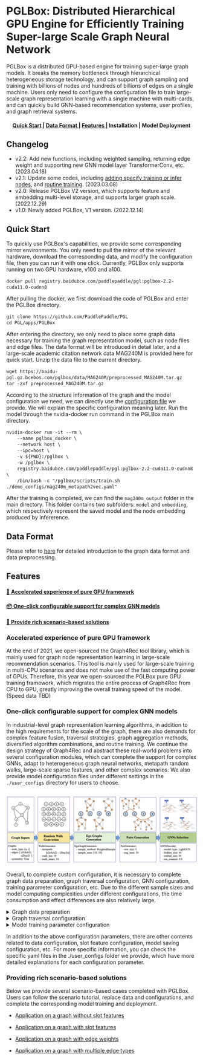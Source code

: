# PGLBox: Distributed Hierarchical GPU Engine for Efficiently Training Super-large Scale Graph Neural Network

PGLBox is a distributed GPU-based engine for training super-large graph models. It breaks the memory bottleneck through hierarchical heterogeneous storage technology, and can support graph sampling and training with billions of nodes and hundreds of billions of edges on a single machine. Users only need to configure the configuration file to train large-scale graph representation learning with a single machine with multi-cards, and can quickly build GNN-based recommendation systems, user profiles, and graph retrieval systems.

<h4 align="center">
  <a href=#Quick Start> Quick Start </a> |
  <a href=#Data Format> Data Format </a> |
  <a href=#Features> Features </a> |
  Installation |
  Model Deployment
</h4>

## Changelog

- v2.2: Add new functions, including weighted sampling, returning edge weight and supporting new GNN model layer TransformerConv, etc. (2023.04.18)
- v2.1: Update some codes, including [adding specify training or infer nodes](./wiki/train_infer_from_file_en.md), and [routine training](./wiki/online_train_en.md). (2023.03.08)
- v2.0: Release PGLBox V2 version, which supports feature and embedding multi-level storage, and supports larger graph scale. (2022.12.29)
- v1.0: Newly added PGLBox, V1 version. (2022.12.14)

## Quick Start

To quickly use PGLBox's capabilities, we provide some corresponding mirror environments. You only need to pull the mirror of the relevant hardware, download the corresponding data, and modify the configuration file, then you can run it with one click. Currently, PGLBox only supports running on two GPU hardware, v100 and a100.

```
docker pull registry.baidubce.com/paddlepaddle/pgl:pglbox-2.2-cuda11.0-cudnn8
```

After pulling the docker, we first download the code of PGLBox and enter the PGLBox directory.

```
git clone https://github.com/PaddlePaddle/PGL
cd PGL/apps/PGLBox
```

After entering the directory, we only need to place some graph data necessary for training the graph representation model, such as node files and edge files. The data format will be introduced in detail later, and a large-scale academic citation network data MAG240M is provided here for quick start. Unzip the data file to the current directory.

```
wget https://baidu-pgl.gz.bcebos.com/pglbox/data/MAG240M/preprocessed_MAG240M.tar.gz
tar -zxf preprocessed_MAG240M.tar.gz
```

According to the structure information of the graph and the model configuration we need, we can directly use the [configuration file](./demo_configs/mag240m_metapath2vec.yaml) we provide. We will explain the specific configuration meaning later. Run the model through the nvidia-docker run command in the PGLBox main directory.

```
nvidia-docker run -it --rm \
    --name pglbox_docker \
    --network host \
    --ipc=host \
    -v ${PWD}:/pglbox \
    -w /pglbox \
    registry.baidubce.com/paddlepaddle/pgl:pglbox-2.2-cuda11.0-cudnn8 \
    /bin/bash -c "/pglbox/scripts/train.sh ./demo_configs/mag240m_metapath2vec.yaml"
```

After the training is completed, we can find the `mag240m_output` folder in the main directory. This folder contains two subfolders: `model` and `embedding`, which respectively represent the saved model and the node embedding produced by infererence.

## Data Format

Please refer to [here](./wiki/data_format_en.md) for detailed introduction to the graph data format and data preprocessing.

## Features

#### <a href=#Accelerated-experience-of-pure-GPU-framework> 🚀 Accelerated experience of pure GPU framework </a>

#### <a href=#One-click-configurable-support-for-complex-GNN-models> 📦 One-click configurable support for complex GNN models </a>

#### <a href=#Provide-rich-scenario-based-solutions> 📖 Provide rich scenario-based solutions </a>

### Accelerated experience of pure GPU framework

At the end of 2021, we open-sourced the Graph4Rec tool library, which is mainly used for graph node representation learning in large-scale recommendation scenarios. This tool is mainly used for large-scale training in multi-CPU scenarios and does not make use of the fast computing power of GPUs. Therefore, this year we open-sourced the PGLBox pure GPU training framework, which migrates the entire process of Graph4Rec from CPU to GPU, greatly improving the overall training speed of the model. (Speed data TBD)

### One-click configurable support for complex GNN models

In industrial-level graph representation learning algorithms, in addition to the high requirements for the scale of the graph, there are also demands for complex feature fusion, traversal strategies, graph aggregation methods, diversified algorithm combinations, and routine training. We continue the design strategy of Graph4Rec and abstract these real-world problems into several configuration modules, which can complete the support for complex GNNs, adapt to heterogeneous graph neural networks, metapath random walks, large-scale sparse features, and other complex scenarios. We also provide model configuration files under different settings in the `./user_configs` directory for users to choose.

<h2 align="center">
<img src="./../Graph4Rec/img/architecture.png" alt="graph4rec" width="800">
</h2>

Overall, to complete custom configuration, it is necessary to complete graph data preparation, graph traversal configuration, GNN configuration, training parameter configuration, etc. Due to the different sample sizes and model computing complexities under different configurations, the time consumption and effect differences are also relatively large.

<details><summary>Graph data preparation</summary>
Please refer to [here](./wiki/data_format_en.md) for graph data preparation. By default, PGLBox will train all nodes in the graph data and predict the embeddings of all nodes. If users only want to train a part of the nodes or predict only part of the nodes, PGLBox provides corresponding usage support, please refer to [here](./wiki/train_infer_from_file_en.md).
<br/>
</details>

<details><summary>Graph traversal configuration</summary>
<br/>
Graph traversal configuration is mainly used to control the specific parameters of the graph traversal model. Specifically as follows.
``` shell
# Metapath parameters, configure the traversal path on the graph. Here we take the MAG240M graph data as an example.
meta_path: "author2inst-inst2author;author2paper-paper2author;inst2author-author2paper-paper2author-author2inst;paper2paper-paper2author-author2paper"

# Window size of positive samples on traversal paths.
win_size: 3

# Number of negative samples corresponding to each positive sample.
neg_num: 5

# The depth of metapath traversal path.
walk_len: 24

# Each starting node repeats walk_times traversal, which can traverse all neighbors of a node as much as possible, making training more uniform.
walk_times: 10
```
</details>

<details><summary>GNN configuration</summary>
<br/>
The above graph traversal configuration is mainly for configuring the parameters of models such as metapath2vec. On this basis, if we want to train more complex GNN networks, we can set the relevant configuration items of the GNN network to adjust the model.

``` shell
# GNN model switch
sage_mode: True

# Selection of different GNN models, including LightGCN, GAT, GIN, etc. For details, please refer to the model folder of PGLBox.
sage_layer_type: "LightGCN"

# The weight ratio of node embedding itself (sage_alpha) and node embedding after GNN aggregation (1-sage_alpha).
sage_alpha: 0.9

# Number of nodes' neighbors sampled by the graph model during training.
samples: [5]

# Number of nodes' neighbors sampled by the graph model during inference.
infer_samples: [100]

# Selection of the activation layer of the GNN model.
sage_act: "relu"
```
</details>

<details><summary>Model training parameter configuration</summary>
<br/>
Apart from the aforementioned configurations, here are some relatively important configuration items listed below:

``` shell
# Model type selection, currently the default value is not changed. We will provide more options later, such as ErnieSageModel, etc.
model_type: GNNModel

# Embedding dimension.
embed_size: 64

# Sparse parameter server optimizer, currently supports `adagrad` and `shared_adam`.
sparse_type: adagrad

# Sparse parameter server learning rate.
sparse_lr: 0.05

# Loss function, currently supports hinge, sigmoid, nce.
loss_type: nce

# Whether to train the model. If you only want to perform inference, you can turn off `need_train`.
need_train: True

# Whether to perform inference. If you only want to train the model, you can turn off `need_inference`.
need_inference: True

# Number of training epochs.
epochs: 1

# Batch size of training samples.
batch_size: 80000

# Batch size of inference samples.
infer_batch_size: 80000

# Frequency of triggering SSD cache.
save_cache_frequency: 4

# How many pass datasets to cache in memory.
mem_cache_passid_num: 4

# Training mode, can be filled with WHOLE_HBM/MEM_EMBEDDING/SSD_EMBEDDING, the default is MEM_EMBEDDING.
train_storage_mode: MEM_EMBEDDING
```
</details>

In addition to the above configuration parameters, there are other contents related to data configuration, slot feature configuration, model saving configuration, etc. For more specific information, you can check the specific yaml files in the ./user_configs folder we provide, which have more detailed explanations for each configuration parameter.

### Providing rich scenario-based solutions

Below we provide several scenario-based cases completed with PGLBox. Users can follow the scenario tutorial, replace data and configurations, and complete the corresponding model training and deployment.

- [Application on a graph without slot features](./wiki/application_on_no_slot_features_en.md)

- [Application on a graph with slot features](./wiki/application_on_slot_features_en.md)

- [Application on a graph with edge weights](./wiki/application_on_edge_weight_en.md)

- [Application on a graph with multiple edge types](./wiki/application_on_multi_edge_types_en.md)
